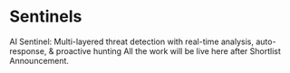 # Sentinels
AI Sentinel: Multi-layered threat detection with real-time analysis, auto-response, &amp; proactive hunting
All the work will be live here after Shortlist Announcement.
